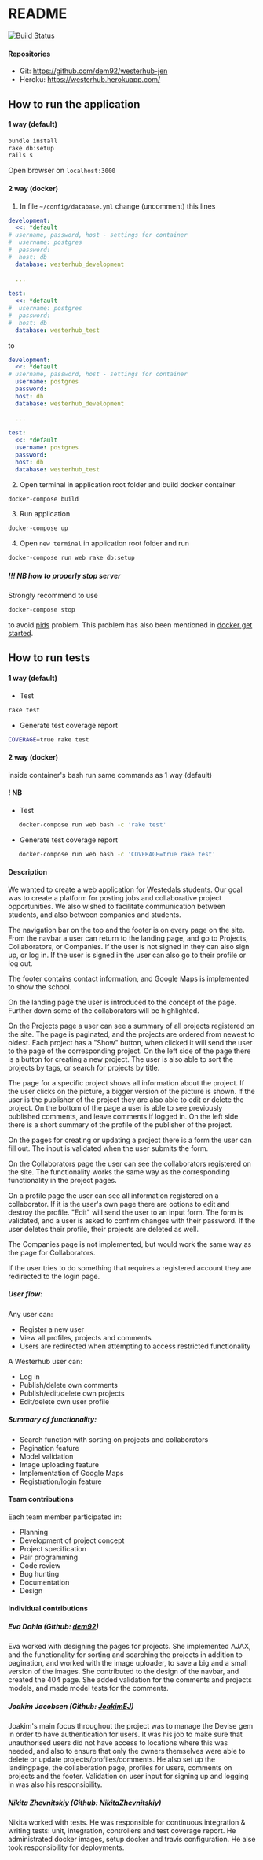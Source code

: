 # README

[![Build Status](https://travis-ci.com/dem92/westerhub-jen.svg?token=XBxNCWhRe4J4qpFpzXXD&branch=master)](https://travis-ci.com/dem92/westerhub-jen)

#### Repositories
* Git: https://github.com/dem92/westerhub-jen
* Heroku: https://westerhub.herokuapp.com/

## How to run the application
#### 1 way (default)
```bash
bundle install
rake db:setup 
rails s
```
Open browser on `localhost:3000`
#### 2 way (docker)
1. In file `~/config/database.yml`
change (uncomment) this lines
```yml
development:
  <<: *default
# username, password, host - settings for container
#  username: postgres
#  password:
#  host: db
  database: westerhub_development  
  
  ...
  
test:
  <<: *default
#  username: postgres
#  password:
#  host: db
  database: westerhub_test
```
to 
```yml
development:
  <<: *default
# username, password, host - settings for container
  username: postgres
  password:
  host: db
  database: westerhub_development
  
  ...
  
test:
  <<: *default
  username: postgres
  password:
  host: db
  database: westerhub_test
```
2. Open terminal in application root folder and
build docker container
```bash
docker-compose build
```
3. Run application
```bash
docker-compose up
```
4. Open `new terminal` in application root folder and run
```bash
docker-compose run web rake db:setup
```

##### !!! NB how to properly stop server 
Strongly recommend to use
```bash
docker-compose stop
```
to avoid 
<a href="https://stackoverflow.com/questions/24627701/a-server-is-already-running-check-tmp-pids-server-pid-exiting-rails">pids</a> problem.
This problem has also been mentioned in 
<a href="https://docs.docker.com/compose/rails/#restart-the-application">docker get started</a>. 

## How to run tests
#### 1 way (default)
* Test
```bash
rake test
```
* Generate test coverage report
```bash
COVERAGE=true rake test
```
#### 2 way (docker)
inside container's bash run same commands as 1 way (default)
#### ! NB
* Test
```bash
   docker-compose run web bash -c 'rake test'
```
* Generate test coverage report
```bash
   docker-compose run web bash -c 'COVERAGE=true rake test'
```


#### Description
We wanted to create a web application for Westedals students.
Our goal was to create a platform for posting jobs and collaborative project opportunities.
We also wished to facilitate communication between students, and also between companies and students.

The navigation bar on the top and the footer is on every page on the site.
From the navbar a user can return to the landing page, and go to Projects, Collaborators, or Companies.
If the user is not signed in they can also sign up, or log in.
If the user is signed in the user can also go to their profile or log out.

The footer contains contact information, and Google Maps is implemented to show the school.

On the landing page the user is introduced to the concept of the page.
Further down some of the collaborators will be highlighted.

On the Projects page a user can see a summary of all projects registered on the site.
The page is paginated, and the projects are ordered from newest to oldest.
Each project has a "Show" button, when clicked it will send the user to the page of the corresponding project.
On the left side of the page there is a button for creating a new project.
The user is also able to sort the projects by tags, or search for projects by title.

The page for a specific project shows all information about the project.
If the user clicks on the picture, a bigger version of the picture is shown.
If the user is the publisher of the project they are also able to edit or delete the project.
On the bottom of the page a user is able to see previously published comments, and leave comments if logged in.
On the left side there is a short summary of the profile of the publisher of the project.

On the pages for creating or updating a project there is a form the user can fill out.
The input is validated when the user submits the form.

On the Collaborators page the user can see the collaborators registered on the site.
The functionality works the same way as the corresponding functionality in the project pages.

On a profile page the user can see all information registered on a collaborator.
If it is the user's own page there are options to edit and destroy the profile.
"Edit" will send the user to an input form. The form is validated, and a user is asked to confirm changes with their password.
If the user deletes their profile, their projects are deleted as well.

The Companies page is not implemented, but would work the same way as the page for Collaborators.

If the user tries to do something that requires a registered account they are redirected to the login page.




##### User flow:

Any user can:
* Register a new user
* View all profiles, projects and comments
* Users are redirected when attempting to access restricted functionality

A Westerhub user can:
* Log in
* Publish/delete own comments
* Publish/edit/delete own projects
* Edit/delete own user profile

##### Summary of functionality:

* Search function with sorting on projects and collaborators
* Pagination feature
* Model validation
* Image uploading feature
* Implementation of Google Maps
* Registration/login feature

#### Team contributions
Each team member participated in:
* Planning
* Development of project concept
* Project specification
* Pair programming
* Code review
* Bug hunting
* Documentation
* Design

#### Individual contributions

##### Eva Dahlø (Github: <a href="https://github.com/dem92">dem92</a>)
Eva worked with designing the pages for projects.
She implemented AJAX, and the functionality for sorting and searching the projects in addition to pagination, 
and worked with the image uploader, to save a big and a small version of the images.
She contributed to the design of the navbar, and created the 404 page.
She added validation for the comments and projects models, and made model tests for the comments.

##### Joakim Jacobsen (Github: <a href="https://github.com/JoakimEJ">JoakimEJ</a>)
Joakim's main focus throughout the project was to manage the Devise gem in order to have authentication
for users. It was his job to make sure that unauthorised users did not have access to locations where this
was needed, and also to ensure that only the owners themselves were able to delete or update 
projects/profiles/comments. He also set up the landingpage, the collaboration page, profiles for users, 
comments on projects and the footer. Validation on user input for signing up and logging in was also 
his responsibility.

##### Nikita Zhevnitskiy (Github: <a href="https://github.com/NikitaZhevnitskiy">NikitaZhevnitskiy</a>)
Nikita worked with tests. He was responsible for continuous integration & writing tests: unit, integration, controllers and test coverage report. 
He administrated docker images, setup docker and travis configuration. 
He alse took responsibility for deployments. 
